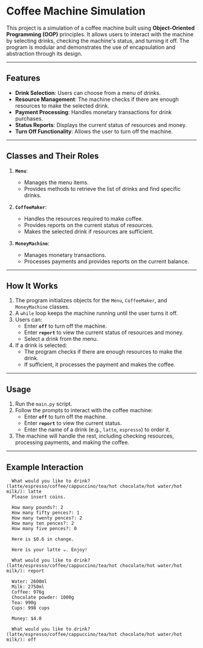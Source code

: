 # Coffee Machine Simulation

This project is a simulation of a coffee machine built using **Object-Oriented Programming (OOP)** principles. It allows users to interact with the machine by selecting drinks, checking the machine's status, and turning it off. The program is modular and demonstrates the use of encapsulation and abstraction through its design.

---

## Features

- **Drink Selection**: Users can choose from a menu of drinks.
- **Resource Management**: The machine checks if there are enough resources to make the selected drink.
- **Payment Processing**: Handles monetary transactions for drink purchases.
- **Status Reports**: Displays the current status of resources and money.
- **Turn Off Functionality**: Allows the user to turn off the machine.

---

## Classes and Their Roles

1. **`Menu`**:
   - Manages the menu items.
   - Provides methods to retrieve the list of drinks and find specific drinks.

2. **`CoffeeMaker`**:
   - Handles the resources required to make coffee.
   - Provides reports on the current status of resources.
   - Makes the selected drink if resources are sufficient.

3. **`MoneyMachine`**:
   - Manages monetary transactions.
   - Processes payments and provides reports on the current balance.

---

## How It Works

1. The program initializes objects for the `Menu`, `CoffeeMaker`, and `MoneyMachine` classes.
2. A `while` loop keeps the machine running until the user turns it off.
3. Users can:
   - Enter **`off`** to turn off the machine.
   - Enter **`report`** to view the current status of resources and money.
   - Select a drink from the menu.
4. If a drink is selected:
   - The program checks if there are enough resources to make the drink.
   - If sufficient, it processes the payment and makes the coffee.

---

## Usage

1. Run the `main.py` script.
2. Follow the prompts to interact with the coffee machine:
   - Enter **`off`** to turn off the machine.
   - Enter **`report`** to view the current status.
   - Enter the name of a drink (e.g., `latte`, `espresso`) to order it.
3. The machine will handle the rest, including checking resources, processing payments, and making the coffee.

---

## Example Interaction

      What would you like to drink? (latte/espresso/coffee/cappuccino/tea/hot chocolate/hot water/hot milk/): latte
      Please insert coins.

      How many pounds?: 2
      How many fifty pences?: 1
      How many twenty pences?: 2
      How many ten pences?: 2
      How many five pences?: 0

      Here is $0.6 in change.

      Here is your latte ☕️. Enjoy!

      What would you like to drink? (latte/espresso/coffee/cappuccino/tea/hot chocolate/hot water/hot milk/): report

      Water: 2600ml
      Milk: 2750ml
      Coffee: 976g
      Chocolate powder: 1000g
      Tea: 990g
      Cups: 998 cups

      Money: $4.0

      What would you like to drink? (latte/espresso/coffee/cappuccino/tea/hot chocolate/hot water/hot milk/): off
      